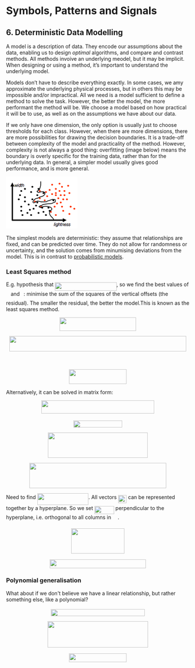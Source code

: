 # Symbols, Patterns and Signals

## 6. Deterministic Data Modelling

A model is a description of data. They encode our assumptions about the data, enabling us to design *optimal* algorithms, and compare and contrast methods. All methods invoive an underlying meodel, but it may be implicit. When designing or using a method, it’s important to understand the underlying model.

Models don’t have to describe everything exactly. In some cases, we amy approximate the underlying physical processes, but in others this may be impossible and/or impractical. All we need is a model sufficient to define a method to solve the task. However, the better the model, the more performant the method will be. We choose a model based on how practical it will be to use, as well as on the assumptions we have about our data.

If we only have one dimension, the only option is usually just to choose thresholds for each class. However, when there are more dimensions, there are more possibilities for drawing the decision boundaries. It is a trade-off between complexity of the model and practicality of the method. However, complexity is not always a good thing: overfitting (image below) means the boundary is overly specific for the training data, rather than for the underlying data. In general, a simpler model usually gives good performance, and is more general.

![Overfitting example](A06-overfitting.png)

The simplest models are deterministic: they assume that relationships are fixed, and can be predicted over time. They do not allow for randomness or uncertainty, and the solution comes from minumising deviations from the model. This is in contrast to [probabilistic models](A07-probabilistic-modelling.md).

### Least Squares method

E.g. hypothesis that <img src="tex/78b7aee2e8a0fb2ee9a011438f683a1f.svg?invert_in_darkmode&sanitize=true" align=middle width=169.230105pt height=22.831379999999992pt/>, so we find the best values of <img src="https://rawgit.com/xsanda/SPS-notes/master//tex/44bc9d542a92714cac84e01cbbb7fd61.svg?invert_in_darkmode" align=middle width=8.689230000000004pt height=14.155350000000013pt/> and <img src="https://rawgit.com/xsanda/SPS-notes/master//tex/4bdc8d9bcfb35e1c9bfb51fc69687dfc.svg?invert_in_darkmode" align=middle width=7.054855500000005pt height=22.831379999999992pt/>: minimise the sum of the squares of the vertical offsets (the residual). The smaller the residual, the better the model.This is known as the least squares method.
<p align="center"><img src="https://rawgit.com/xsanda/SPS-notes/master//tex/a18a10d700db0414de98e499e1f2e3b8.svg?invert_in_darkmode" align=middle width=210.55485pt height=36.655409999999996pt/></p>
<p align="center"><img src="https://rawgit.com/xsanda/SPS-notes/master//tex/03a563134d6f952244b5829999833e3f.svg?invert_in_darkmode" align=middle width=486.90345pt height=41.931284999999995pt/></p>

<p align="center"><img src="https://rawgit.com/xsanda/SPS-notes/master//tex/9b7430e4120f191df1216735aee7f7b5.svg?invert_in_darkmode" align=middle width=94.33809pt height=14.611871999999998pt/></p>
<p align="center"><img src="https://rawgit.com/xsanda/SPS-notes/master//tex/5256a26068eabf223cf78aca9c26dacd.svg?invert_in_darkmode" align=middle width=157.28394pt height=39.878685pt/></p>

Alternatively, it can be solved in matrix form:

<p align="center"><img src="https://rawgit.com/xsanda/SPS-notes/master//tex/9b70c233635cda0c8c02c01c2e45a7ab.svg?invert_in_darkmode" align=middle width=310.0977pt height=36.655409999999996pt/></p>
<p align="center"><img src="https://rawgit.com/xsanda/SPS-notes/master//tex/6a147f743ef9ed7c548c549d2e2f64e6.svg?invert_in_darkmode" align=middle width=133.30432499999998pt height=19.789935pt/></p>
<p align="center"><img src="https://rawgit.com/xsanda/SPS-notes/master//tex/002e0d2a09583cf73625e02696812d9e.svg?invert_in_darkmode" align=middle width=273.41985pt height=69.041775pt/></p>
<p align="center"><img src="https://rawgit.com/xsanda/SPS-notes/master//tex/d8fbddd4c4f03549b3bea776b592375a.svg?invert_in_darkmode" align=middle width=375.7743pt height=69.041775pt/></p>

Need to find <img src="https://rawgit.com/xsanda/SPS-notes/master//tex/540d97bf8e291da014d74a43f40d92fa.svg?invert_in_darkmode" align=middle width=140.85027pt height=31.360889999999984pt/>. All vectors <img src="https://rawgit.com/xsanda/SPS-notes/master//tex/51780d57e815147aa365d4cb5bdb668f.svg?invert_in_darkmode" align=middle width=23.481645pt height=22.557149999999986pt/> can be represented together by a hyperplane. So we set <img src="https://rawgit.com/xsanda/SPS-notes/master//tex/d9222dbe094a3e19c675a52c0f38d815.svg?invert_in_darkmode" align=middle width=53.812605pt height=22.557149999999986pt/> perpendicular to the hyperplane, i.e. orthogonal to all columns in <img src="https://rawgit.com/xsanda/SPS-notes/master//tex/d05b996d2c08252f77613c25205a0f04.svg?invert_in_darkmode" align=middle width=14.292300000000003pt height=22.557149999999986pt/>.

<p align="center"><img src="https://rawgit.com/xsanda/SPS-notes/master//tex/f2065c7793472779c46da73deb6af775.svg?invert_in_darkmode" align=middle width=146.040015pt height=69.041775pt/></p>
<p align="center"><img src="https://rawgit.com/xsanda/SPS-notes/master//tex/3711f508d716f643202d74b489647647.svg?invert_in_darkmode" align=middle width=263.86635pt height=23.75538pt/></p>

### Polynomial generalisation

What about if we don't believe we have a linear relationship, but rather something else, like a polynomial?

<p align="center"><img src="https://rawgit.com/xsanda/SPS-notes/master//tex/1df0bbe6513a77c07c13b61ef750e032.svg?invert_in_darkmode" align=middle width=258.63419999999996pt height=18.906029999999998pt/></p>

<p align="center"><img src="https://rawgit.com/xsanda/SPS-notes/master//tex/8512304ac8387e1fa6f7468d5bc8a20a.svg?invert_in_darkmode" align=middle width=276.6588pt height=72.00897pt/></p>
<p align="center"><img src="https://rawgit.com/xsanda/SPS-notes/master//tex/8a4662e08aa028b04fd90771a0677739.svg?invert_in_darkmode" align=middle width=158.93229pt height=23.75538pt/></p>
